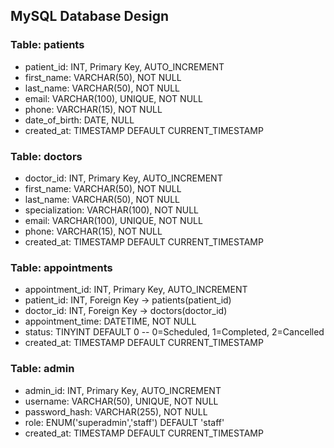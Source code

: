 ## MySQL Database Design

### Table: patients
- patient_id: INT, Primary Key, AUTO_INCREMENT  
- first_name: VARCHAR(50), NOT NULL  
- last_name: VARCHAR(50), NOT NULL  
- email: VARCHAR(100), UNIQUE, NOT NULL  
- phone: VARCHAR(15), NOT NULL  
- date_of_birth: DATE, NULL  
- created_at: TIMESTAMP DEFAULT CURRENT_TIMESTAMP  

### Table: doctors
- doctor_id: INT, Primary Key, AUTO_INCREMENT  
- first_name: VARCHAR(50), NOT NULL  
- last_name: VARCHAR(50), NOT NULL  
- specialization: VARCHAR(100), NOT NULL  
- email: VARCHAR(100), UNIQUE, NOT NULL  
- phone: VARCHAR(15), NOT NULL  
- created_at: TIMESTAMP DEFAULT CURRENT_TIMESTAMP  

### Table: appointments
- appointment_id: INT, Primary Key, AUTO_INCREMENT  
- patient_id: INT, Foreign Key → patients(patient_id)  
- doctor_id: INT, Foreign Key → doctors(doctor_id)  
- appointment_time: DATETIME, NOT NULL  
- status: TINYINT DEFAULT 0  -- 0=Scheduled, 1=Completed, 2=Cancelled  
- created_at: TIMESTAMP DEFAULT CURRENT_TIMESTAMP  

### Table: admin
- admin_id: INT, Primary Key, AUTO_INCREMENT  
- username: VARCHAR(50), UNIQUE, NOT NULL  
- password_hash: VARCHAR(255), NOT NULL  
- role: ENUM('superadmin','staff') DEFAULT 'staff'  
- created_at: TIMESTAMP DEFAULT CURRENT_TIMESTAMP  
